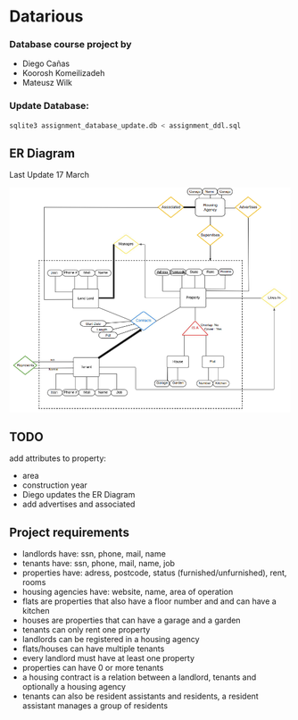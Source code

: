 # Datarious

### Database course project by

- Diego Cañas
- Koorosh Komeilizadeh
- Mateusz Wilk

### Update Database:
```bash
sqlite3 assignment_database_update.db < assignment_ddl.sql
```

## ER Diagram
Last Update 17 March

![ERD](files/ERD.png)

## TODO
add attributes to property:
- area
- construction year
- Diego updates the ER Diagram
- add advertises and associated

## Project requirements
- landlords have: ssn, phone, mail, name
- tenants have: ssn, phone, mail, name, job
- properties have: adress, postcode, status (furnished/unfurnished), rent, rooms
- housing agencies have: website, name, area of operation
- flats are properties that also have a floor number and and can have a kitchen
- houses are properties that can have a garage and a garden
- tenants can only rent one property
- landlords can be registered in a housing agency
- flats/houses can have multiple tenants
- every landlord must have at least one property
- properties can have 0 or more tenants
- a housing contract is a relation between a landlord, tenants and optionally a housing agency
- tenants can also be resident assistants and residents, a resident assistant manages a group of residents